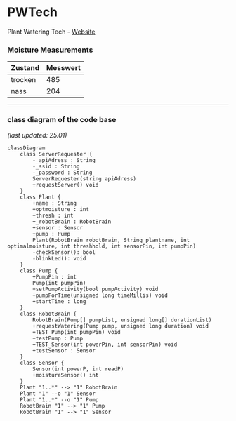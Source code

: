 # PWTech
Plant Watering Tech - [Website](https://hpyGithub.github.io)

### Moisture Measurements
| Zustand | Messwert |
| --- | --- |
| trocken | 485 |
| nass | 204 |

***
### class diagram of the code base

*(last updated: 25.01)*
```mermaid
classDiagram
	class ServerRequester {
		-_apiAdress : String
		-_ssid : String
		-_password : String
		ServerRequester(string apiAdress)
		+requestServer() void
	}
	class Plant {
		+name : String
		+optmoisture : int
		+thresh : int
		+_robotBrain : RobotBrain
		+sensor : Sensor
		+pump : Pump
		Plant(RobotBrain robotBrain, String plantname, int optimalmoisture, int threshhold, int sensorPin, int pumpPin)
		-checkSensor(): bool
		-blinkLed(): void
	}
	class Pump {
		+PumpPin : int
		Pump(int pumpPin)
		+setPumpActivity(bool pumpActivity) void
		+pumpForTime(unsigned long timeMillis) void
		+startTime : long
	}
	class RobotBrain {
		RobotBrain(Pump[] pumpList, unsigned long[] durationList)
		+requestWatering(Pump pump, unsigned long duration) void
		+TEST_Pump(int pumpPin) void
		+testPump : Pump
		+TEST_Sensor(int powerPin, int sensorPin) void
		+testSensor : Sensor
	}
	class Sensor {
		Sensor(int powerP, int readP)
		+moistureSensor() int
	}
	Plant "1..*" --> "1" RobotBrain
	Plant "1" --o "1" Sensor
	Plant "1..*" --o "1" Pump
	RobotBrain "1" --> "1" Pump
	RobotBrain "1" --> "1" Sensor
```
